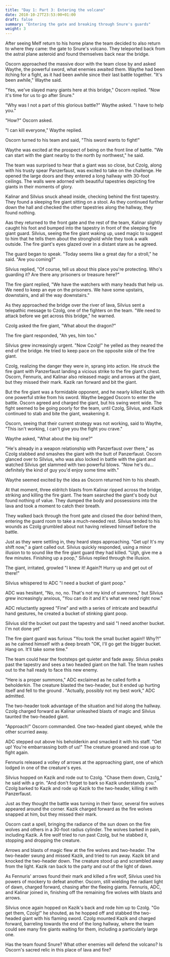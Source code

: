 ```yaml
---
title: "Day 1: Part 3: Entering the volcano"
date: 2010-10-27T23:53:00+01:00
draft: false
summary: "Entering the gate and breaking through Snure's guards"
weight: 3
---
```

After seeing Melf return to his home plane the team decided to also return to where they came: the gate to Snure's volcano. They teleported back from the astral plane asteroid and found themselves back near the bridge.

Oscorn approached the massive door with the team close by and asked Waythe, the powerful sword, what enemies awaited them. Waythe had been itching for a fight, as it had been awhile since their last battle together. "It's been awhile," Waythe said.

"Yes, we've slayed many giants here at this bridge," Oscorn replied. "Now it's time for us to go after Snure."

"Why was I not a part of this glorious battle?" Waythe asked. "I have to help you."

"How?" Oscorn asked.

"I can kill everyone," Waythe replied.

Oscorn turned to his team and said, "This sword wants to fight!"

Waythe was excited at the prospect of being on the front line of battle. "We can start with the giant nearby to the north by northwest," he said.

The team was surprised to hear that a giant was so close, but Czolg, along with his trusty spear Panzerfaust, was excited to take on the challenge. He opened the large doors and they entered a long hallway with 30-foot ceilings. The walls were adorned with beautiful tapestries depicting fire giants in their moments of glory.

Kalinar and Silvius snuck ahead inside, checking behind the first tapestry. They found a sleeping fire giant sitting on a stool. As they continued further down the hall and checked the other tapestries along the hallway, they found nothing.

Aas they returned to the front gate and the rest of the team, Kalinar slightly caught his foot and bumped into the tapestry in front of the sleeping fire giant guard. Silvius, seeing the fire giant waking up, used magic to suggest to him that he tells them about the stronghold while they took a walk outside. The fire giant's eyes glazed over in a distant stare as he agreed.

The guard began to speak. "Today seems like a great day for a stroll," he said. "Are you coming?"

Silvius replied, "Of course, tell us about this place you're protecting. Who's guarding it? Are there any prisoners or treasure here?"

The fire giant replied, "We have the watchers with many heads that help us. We need to keep an eye on the prisoners. We have some upstairs, downstairs, and all the way downstairs."

As they approached the bridge over the river of lava, Silvius sent a telepathic message to Czolg, one of the fighters on the team. "We need to attack before we get across this bridge," he warned.

Czolg asked the fire giant, "What about the dragon?"

The fire giant responded, "Ah yes, him too."

Silvius grew increasingly urgent. "Now Czolg!" he yelled as they neared the end of the bridge. He tried to keep pace on the opposite side of the fire giant.

Czolg, realizing the danger they were in, sprang into action. He struck the fire giant with Panzerfaust landing a vicious strike to the fire giant's chest. Oscorn, Fennuris, and Kalinar also released magic and arrows at the giant, but they missed their mark. Kazik ran forward and bit the giant.

But the fire giant was a formidable opponent, and he nearly killed Kazik with one powerful strike from his sword. Waythe begged Oscorn to enter the battle. Oscorn agreed and charged the giant, but his swing went wide. The fight seemed to be going poorly for the team, until Czolg, Silvius, and Kazik continued to stab and bite the giant, weakening it.

Oscorn, seeing that their current strategy was not working, said to Waythe, "This isn't working, I can't give you the fight you crave."

Waythe asked, "What about the big one?"

"He's already in a weapon relationship with Panzerfaust over there," as Czolg stabbed and smashes the giant with the butt of Panzerfaust. Oscorn glanced over to Silvius, who was also locked in battle with the giant and watched Silvius get slammed with two powerful blows. "Now he's du... definitely the kind of guy you'd enjoy some time with."

Waythe seemed excited by the idea as Oscorn returned him to his sheath.

At that moment, three eldritch blasts from Kalinar ripped across the bridge, striking and killing the fire giant. The team searched the giant's body but found nothing of value. They dumped the body and possessions into the lava and took a moment to catch their breath.

They walked back through the front gate and closed the door behind them, entering the guard room to take a much-needed rest. Silvius tended to his wounds as Czolg grumbled about not having relieved himself before the battle.

Just as they were settling in, they heard steps approaching. "Get up! It's my shift now," a giant called out. Silvius quickly responded, using a minor illusion to to sound like the fire giant guard they had killed. "Ugh, give me a few minutes. Finishing up a poop," Silvius replied through the illusion. 

The giant, irritated, growled "I knew it! Again?! Hurry up and get out of there!"

Silvius whispered to ADC "I need a bucket of giant poop." 

ADC was hesitant, "No, no, no. That's not my kind of summons," but Silvius grew increasingly anxious, "You can do it and it's what we need right now." 

ADC reluctantly agreed "Fine" and with a series of intricate and beautiful hand gestures, he created a bucket of stinking giant poop.

Silvius slid the bucket out past the tapestry and said "I need another bucket. I'm not done yet" 

The fire giant guard was furious "You took the small bucket again!! Why?!" as he calmed himself with a deep breath "OK, I'll go get the bigger bucket. Hang on. It'll take some time."

The team could hear the footsteps get quieter and fade away. Silvius peaks past the tapestry and sees a two headed giant on the hall. The team rushes out to the hall ready to face this new enemy.

"Here is a proper summons," ADC exclaimed as he called forth a beholderkin. The creature blasted the two-header, but it ended up hurting itself and fell to the ground . "Actually, possibly not my best work," ADC admitted.

The two-header took advantage of the situation and hid along the hallway. Czolg charged forward as Kalinar unleashed blasts of magic and Silvius taunted the two-headed giant.

"Approach!" Oscorn commanded. One two-headed giant obeyed, while the other scurried away.

ADC stepped out above his beholderkin and smacked it with his staff. "Get up! You're embarrassing both of us!" The creature groaned and rose up to fight again.

Fennuris released a volley of arrows at the approaching giant, one of which lodged in one of the creature's eyes. 

Silvius hopped on Kazik and rode out to Czolg. "Chase them down, Czolg," he said with a grin. "And don't forget to bark so Kazik understands you." Czolg barked to Kazik and rode up Kazik to the two-header, killing it with Panzerfaust.

Just as they thought the battle was turning in their favor, several fire wolves appeared around the corner. Kazik charged forward as the fire wolves snapped at him, but they missed their mark.

Oscorn cast a spell, bringing the radiance of the sun down on the fire wolves and others in a 30-foot radius cylinder. The wolves barked in pain, including Kazik. A fire wolf tried to run past Czolg, but he stabbed it, stopping and dropping the creature.

Arrows and blasts of magic flew at the fire wolves and two-header. The two-header swung and missed Kazik, and tried to run away. Kazik bit and knocked the two-header down. The creature stood up and scrambled away from the light. Kazik ran back to the party and out of the light of dawn.

As Fennuris' arrows found their mark and killed a fire wolf, Silvius used his powers of mockery to defeat another. Oscorn, still wielding the radiant light of dawn, charged forward, chasing after the fleeing giants. Fennuris, ADC, and Kalinar joined in, finishing off the remaining fire wolves with blasts and arrows.

Silvius once again hopped on Kazik's back and rode him up to Czolg. "Go get them, Czolg!" he shouted, as he hopped off and stabbed the two-headed giant with his flaming sword. Czolg mounted Kazik and charged forward, barreling towards the end of the long hallway, where the team could see many fire giants waiting for them, including a particularly large one.

Has the team found Snure? What other enemies will defend the volcano? Is Oscorn's sacred relic in this place of lava and fire?


